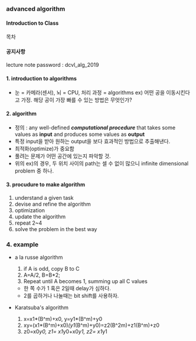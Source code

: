 ### advanced algorithm
#### Introduction to Class
목차



#### 공지사항
lecture note password : dcvl_alg_2019

#### 1. introduction to algorithms
- 눈 = 카메라(센서), 뇌 = CPU, 처리 과정 = algorithms
ex) 어떤 공을 이동시킨다고 가정. 해당 공이 가장 빠를 수 있는 방법은 무엇인가?

#### 2. algorithm
- 정의 : any well-defined ***computational procedure*** that takes some values as __input__ and produces some values as __output__
- 특정 input을 받아 원하는 output을 보다 효과적인 방법으로 추출해낸다.
- 최적화(optimize)가 중요함
- 풀려는 문제가 어떤 공간에 있는지 파악할 것.
- 위의 ex)의 경우, 두 위치 사이의 path는 셀 수 없이 많으니 infinite dimensional problem 중 하나.

#### 3. procudure to make algorithm
1. understand a given task
2. devise and refine the algorithm
3. optimization
4. update the algorithm
5. repeat 2~4
6. solve the problem in the best way

### 4. example
-  a la russe algorithm 
   1. if A is odd, copy B to C
   2. A=A/2, B=B*2;
   3. Repeat until A becomes 1, summing up all C values
   - 한 쪽 수가 1 혹은 2일때 delay가 심하다.
   - 2를 곱하거나 나눌때는 bit shift를 사용하자.

- Karatsuba's algorithm
  1. x=x1*(B^m)+x0, y=y1*(B^m)+y0
  2. xy=(x1*(B^m)+x0)*(y1*(B^m)+y0)=z2(B^2m)+z1(B^m)+z0
  3. z0=x0*y0, z1= x1*y0+x0*y1, z2= x1*y1

